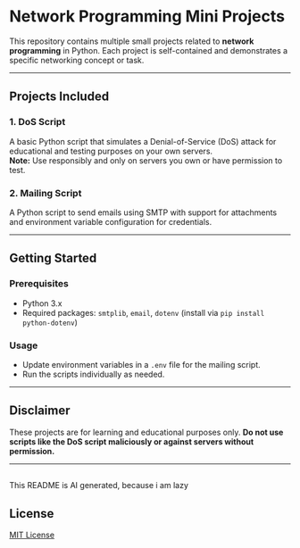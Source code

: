 # Network Programming Mini Projects

This repository contains multiple small projects related to **network programming** in Python. Each project is self-contained and demonstrates a specific networking concept or task.

---

## Projects Included

### 1. DoS Script
A basic Python script that simulates a Denial-of-Service (DoS) attack for educational and testing purposes on your own servers.  
**Note:** Use responsibly and only on servers you own or have permission to test.

### 2. Mailing Script
A Python script to send emails using SMTP with support for attachments and environment variable configuration for credentials.

---

## Getting Started

### Prerequisites
- Python 3.x
- Required packages: `smtplib`, `email`, `dotenv` (install via `pip install python-dotenv`)

### Usage

- Update environment variables in a `.env` file for the mailing script.
- Run the scripts individually as needed.

---

## Disclaimer

These projects are for learning and educational purposes only. **Do not use scripts like the DoS script maliciously or against servers without permission.**

---

## 
This README is AI generated, because i am lazy

## License

[MIT License](LICENSE)
